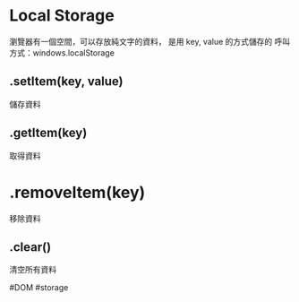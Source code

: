 # Local Storage
瀏覽器有一個空間，可以存放純文字的資料，
是用 key, value 的方式儲存的
呼叫方式：windows.localStorage

## .setItem(key, value)
儲存資料

## .getItem(key)
取得資料

# .removeItem(key)
移除資料

## .clear()
清空所有資料

#DOM 
#storage

